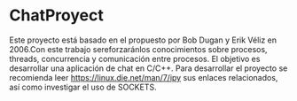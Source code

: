 # ChatProyect
Este  proyecto  está  basado  en  el  propuesto  por  Bob  Dugan  y  Erik  Véliz  en  2006.Con  este  trabajo  sereforzaránlos  conocimientos  sobre  procesos, threads,  concurrencia  y  comunicación  entre  procesos. El objetivo es desarrollar una aplicación de chat en C/C++. Para desarrollar el proyecto se recomienda leer https://linux.die.net/man/7/ipy sus enlaces relacionados, así como investigar el uso de SOCKETS.

